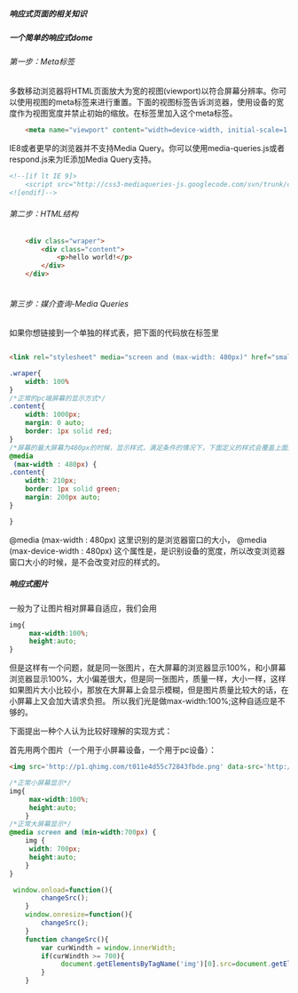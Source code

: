 ##### 响应式页面的相关知识

##### 一个简单的响应式dome

###### 第一步：Meta标签

多数移动浏览器将HTML页面放大为宽的视图(viewport)以符合屏幕分辨率。你可以使用视图的meta标签来进行重置。下面的视图标签告诉浏览器，使用设备的宽度作为视图宽度并禁止初始的缩放。在标签里加入这个meta标签。

```html
	<meta name="viewport" content="width=device-width, initial-scale=1, maximum-scale=1">
```

IE8或者更早的浏览器并不支持Media Query。你可以使用media-queries.js或者respond.js来为IE添加Media Query支持。

```html
<!--[if lt IE 9]>    
    <script src="http://css3-mediaqueries-js.googlecode.com/svn/trunk/css3-mediaqueries.js"></script>    
<![endif]--> 
```

###### 第二步：HTML结构
```html
	<div class="wraper">
		<div class="content">
			<p>hello world!</p>
		</div>
	</div>
	
```

###### 第三步：媒介查询-Media Queries



如果你想链接到一个单独的样式表，把下面的代码放在<head>标签里
```html

<link rel="stylesheet" media="screen and (max-width: 480px)" href="small.css" />

```

```css
.wraper{
	width: 100%
}
/*正常的pc端屏幕的显示方式*/
.content{
	width: 1000px;
	margin: 0 auto;
	border: 1px solid red;
}
/*屏幕的最大屏幕为480px的时候，显示样式，满足条件的情况下，下面定义的样式会覆盖上面原来写的样式*/
@media  
 (max-width : 480px) {
.content{
	width: 210px;
	border: 1px solid green;
	margin: 200px auto;
}

}
```
@media  (max-width : 480px)
这里识别的是浏览器窗口的大小，
@media  (max-device-width : 480px)
这个属性是，是识别设备的宽度，所以改变浏览器窗口大小的时候，是不会改变对应的样式的。

##### 响应式图片
一般为了让图片相对屏幕自适应，我们会用
```css
img{
     max-width:100%;
     height:auto;
}
```
但是这样有一个问题，就是同一张图片，在大屏幕的浏览器显示100%，和小屏幕浏览器显示100%，大小偏差很大，但是同一张图片，质量一样，大小一样，这样如果图片大小比较小，那放在大屏幕上会显示模糊，但是图片质量比较大的话，在小屏幕上又会加大请求负担。
所以我们光是做max-width:100%;这种自适应是不够的。

下面提出一种个人认为比较好理解的实现方式：

首先用两个图片（一个用于小屏幕设备，一个用于pc设备）：

```html
<img src='http://p1.qhimg.com/t011e4d55c72843fbde.png' data-src='http://p5.qhimg.com/t0172408bd9edde4279.jpg'>
```
```css
/*正常小屏幕显示*/
img{
     max-width:100%;
     height:auto;
	}
/*正常大屏幕显示*/
@media screen and (min-width:700px) {
    img {
     width: 700px;
     height:auto;
    }
}
```

```js
 window.onload=function(){
		changeSrc();
    }
	window.onresize=function(){
		changeSrc();
	}
	function changeSrc(){
		var curWindth = window.innerWidth;
		if(curWindth >= 700){
			 document.getElementsByTagName('img')[0].src=document.getElementsByTagName('img')[0].getAttribute('data-src');
		}
	}
```
